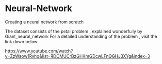 # Neural-Network
Creating a neural network from scratch

The dataset consists of the petal problem , explained wonderfully by Giant_neural_network
For a detailed understanding of the problem , visit the link down below

https://www.youtube.com/watch?v=ZzWaow1Rvho&list=RDCMUCrBzGHKmGDcwLFnQGHJ3XYg&index=3

